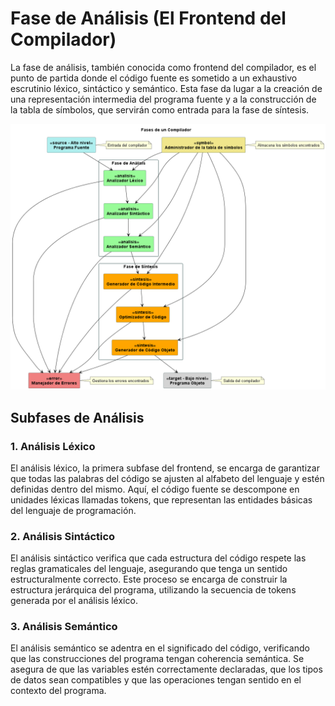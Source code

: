 


# Fase de Análisis (El Frontend del Compilador)

La fase de análisis, también conocida como frontend del compilador, es el punto de partida donde el código fuente es sometido a un exhaustivo escrutinio léxico, sintáctico y semántico. Esta fase da lugar a la creación de una representación intermedia del programa fuente y a la construcción de la tabla de símbolos, que servirán como entrada para la fase de síntesis.

![Fases de un Compilador](../../FasesdeunCompilador.png)


## Subfases de Análisis

### 1. Análisis Léxico

El análisis léxico, la primera subfase del frontend, se encarga de garantizar que todas las palabras del código se ajusten al alfabeto del lenguaje y estén definidas dentro del mismo. Aquí, el código fuente se descompone en unidades léxicas llamadas tokens, que representan las entidades básicas del lenguaje de programación.

### 2. Análisis Sintáctico

El análisis sintáctico verifica que cada estructura del código respete las reglas gramaticales del lenguaje, asegurando que tenga un sentido estructuralmente correcto. Este proceso se encarga de construir la estructura jerárquica del programa, utilizando la secuencia de tokens generada por el análisis léxico.

### 3. Análisis Semántico

El análisis semántico se adentra en el significado del código, verificando que las construcciones del programa tengan coherencia semántica. Se asegura de que las variables estén correctamente declaradas, que los tipos de datos sean compatibles y que las operaciones tengan sentido en el contexto del programa.
